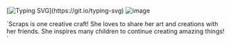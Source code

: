 [![Typing SVG](https://readme-typing-svg.demolab.com?font=Pixelify+Sans&pause=1000&color=00FF2B&width=435&lines=And+our+lucky+contestant+today+is!!!+SCRAPS+!)](https://git.io/typing-svg)
![image](https://github.com/user-attachments/assets/78199ad4-1cf4-4a2b-bd82-99eae5a47905)



 ´Scraps is one creative craft! She loves to share her art and creations with her friends. She inspires many children to continue creating amazing things!´

<!--
**Maneki-scraps/Maneki-scraps** is a ✨ _special_ ✨ repository because its `README.md` (this file) appears on your GitHub profile.

Here are some ideas to get you started:

- 🔭 I’m currently working on ...
- 🌱 I’m currently learning ...
- 👯 I’m looking to collaborate on ...
- 🤔 I’m looking for help with ...
- 💬 Ask me about ...
- 📫 How to reach me: ...
- 😄 Pronouns: ...
- ⚡ Fun fact: ...
-->
